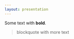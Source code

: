 ```yaml
---
layout: presentation
---
```


<section markdown="1">


Some text with **bold**.


</section>

<section markdown="1">

> blockquote
with more text

</section>
